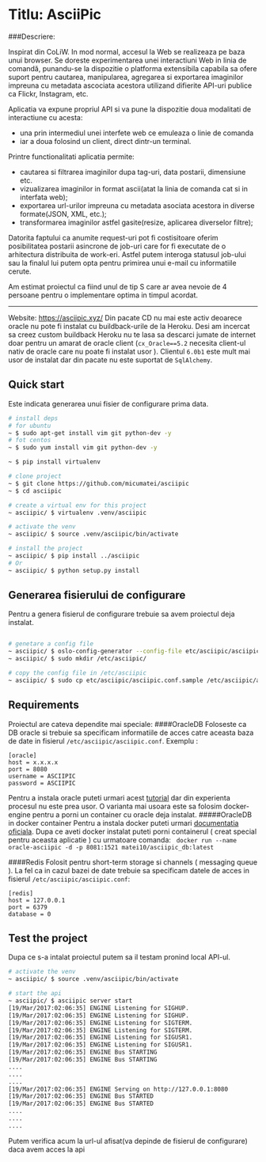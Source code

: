Titlu: AsciiPic
==============


###Descriere:


Inspirat din CoLiW. 
In mod normal, accesul la Web se realizeaza pe baza unui browser. 
Se doreste experimentarea unei interactiuni Web in linia de comandă, punandu-se la dispozitie o platforma 
extensibila capabila sa ofere suport pentru cautarea, manipularea, agregarea si exportarea imaginilor 
impreuna cu metadata ascociata acestora utilizand difierite API-uri publice ca Flickr, Instagram, etc.

Aplicatia va expune propriul API si va pune la dispozitie doua modalitati de interactiune cu acesta: 
  - una prin intermediul unei interfete web ce emuleaza o linie de comanda
  - iar a doua folosind un client, direct dintr-un terminal.

Printre functionalitati aplicatia permite:
  - cautarea si filtrarea imaginilor dupa tag-uri, data postarii, dimensiune etc.
  - vizualizarea imaginilor in format ascii(atat la linia de comanda cat si in interfata web);
  - exportarea url-urilor impreuna cu metadata asociata acestora in diverse formate(JSON, XML, etc.);
  - transformarea imaginilor astfel gasite(resize, aplicarea diverselor filtre);

Datorita faptului ca anumite request-uri pot fi costisitoare oferim posibilitatea postarii asincrone de job-uri 
care for fi executate de o arhitectura distribuita de work-eri.
Astfel putem interoga statusul job-ului sau la finalul lui putem opta pentru primirea unui e-mail cu informatiile cerute.


Am estimat proiectul ca fiind unul de tip S care ar avea nevoie de 4 persoane pentru o implementare optima in timpul acordat.

---

Website: https://asciipic.xyz/
Din pacate CD nu mai este activ deoarece oracle nu pote fi instalat cu buildback-urile de la Heroku. Desi am incercat
sa creez custom buildback Heroku nu te lasa sa descarci jumate de internet doar pentru un amarat de oracle client
(`cx_Oracle==5.2` necesita client-ul nativ de oracle care nu poate fi instalat usor ). Clientul `6.0b1` este mult mai usor 
de instalat dar  din pacate nu este suportat de `SqlAlchemy`.


Quick start
-----------
Este indicata generarea unui fisier de configurare prima data.

```bash
# install deps
# for ubuntu
~ $ sudo apt-get install vim git python-dev -y
# fot centos
~ $ sudo yum install vim git python-dev -y

~ $ pip install virtualenv

# clone project
~ $ git clone https://github.com/micumatei/asciipic
~ $ cd asciipic

# create a virtual env for this project
~ asciipic/ $ virtualenv .venv/asciipic

# activate the venv
~ asciipic/ $ source .venv/asciipic/bin/activate

# install the project
~ asciipic/ $ pip install ../asciipic
# Or 
~ asciipic/ $ python setup.py install
```

Generarea fisierului de configurare
-----------------------------------
Pentru a genera fisierul de configurare trebuie sa avem proiectul deja instalat.
```bash

# genetare a config file
~ asciipic/ $ oslo-config-generator --config-file etc/asciipic/asciipic-config-generator.conf
~ asciipic/ $ sudo mkdir /etc/asciipic/

# copy the config file in /etc/asciipic
~ asciipic/ $ sudo cp etc/asciipic/asciipic.conf.sample /etc/asciipic/asciipic.conf
```


Requirements
-----------
Proiectul are cateva dependite mai speciale:
####OracleDB
Foloseste ca DB oracle si trebuie sa specificam informatiile de acces catre aceasta baza de date
in fisierul `/etc/asciipic/asciipic.conf`.
Exemplu :
```
[oracle]
host = x.x.x.x
port = 8080
username = ASCIIPIC
password = ASCIIPIC
```
Pentru a instala oracle puteti urmari acest [tutorial](http://www.oracle.com/webfolder/technetwork/tutorials/obe/db/11g/r1/prod/install/dbinst/dbinst.htm) dar din experienta procesul nu este prea usor.
O varianta mai usoara este sa folosim docker-engine pentru a porni un container cu oracle deja instalat.
#####OracleDB in docker container 
Pentru a instala docker puteti urmari [documentatia oficiala](https://docs.docker.com/engine/installation/).
Dupa ce aveti docker instalat puteti porni containerul ( creat special pentru aceasta aplicatie ) cu urmatoare comanda:
` docker run --name oracle-asciipic -d -p 8081:1521 matei10/asciipic_db:latest`

####Redis
Folosit pentru short-term storage si channels ( messaging queue ). 
La fel ca in cazul bazei de date trebuie sa specificam datele de acces in fisierul `/etc/asciipic/asciipic.conf`:
```
[redis]
host = 127.0.0.1
port = 6379
database = 0
```

Test the project
----------------
Dupa ce s-a intalat proiectul putem sa il testam pronind local API-ul.

```bash
# activate the venv
~ asciipic/ $ source .venv/asciipic/bin/activate

# start the api
~ asciipic/ $ asciipic server start
[19/Mar/2017:02:06:35] ENGINE Listening for SIGHUP.
[19/Mar/2017:02:06:35] ENGINE Listening for SIGHUP.
[19/Mar/2017:02:06:35] ENGINE Listening for SIGTERM.
[19/Mar/2017:02:06:35] ENGINE Listening for SIGTERM.
[19/Mar/2017:02:06:35] ENGINE Listening for SIGUSR1.
[19/Mar/2017:02:06:35] ENGINE Listening for SIGUSR1.
[19/Mar/2017:02:06:35] ENGINE Bus STARTING
[19/Mar/2017:02:06:35] ENGINE Bus STARTING
....
....
....
[19/Mar/2017:02:06:35] ENGINE Serving on http://127.0.0.1:8080
[19/Mar/2017:02:06:35] ENGINE Bus STARTED
[19/Mar/2017:02:06:35] ENGINE Bus STARTED
....
....
....
```
Putem verifica acum la url-ul afisat(va depinde de fisierul de configurare) daca avem acces la api 
